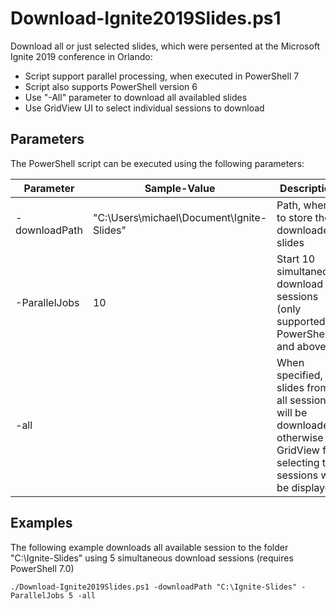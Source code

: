 # Download-Ignite2019Slides.ps1
Download all or just selected slides, which were persented at the Microsoft Ignite 2019 conference in Orlando:
 - Script support parallel processing, when executed in PowerShell 7
 - Script also supports PowerShell version 6
 - Use "-All" parameter to download all availabled slides
 - Use GridView UI to select individual sessions to download


## Parameters
The PowerShell script can be executed using the following parameters:

| Parameter | Sample-Value | Description |
| -------------| -----| ----- | 
| -downloadPath |  "C:\Users\michael\Document\Ignite-Slides" |  Path, where to store the downloaded slides| 
| -ParallelJobs|  10 |  Start 10 simultaneous download sessions (only supported in PowerShell 7 and above)| 
| -all | | When specified, all slides from all sessions will be downloaded, otherwise a GridView for selecting the sessions will be displayed | 

## Examples
The following example downloads all available session to the folder "C:\Ignite-Slides" using 5 simultaneous download sessions (requires PowerShell 7.0)

```
./Download-Ignite2019Slides.ps1 -downloadPath "C:\Ignite-Slides" -ParallelJobs 5 -all
```